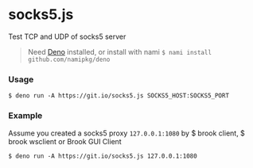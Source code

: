 # socks5.js

Test TCP and UDP of socks5 server

> Need [Deno](https://github.com/denoland/deno) installed, or install with nami `$ nami install github.com/namipkg/deno` 

### Usage
```
$ deno run -A https://git.io/socks5.js SOCKS5_HOST:SOCKS5_PORT
```

### Example

Assume you created a socks5 proxy `127.0.0.1:1080` by $ brook client, $ brook wsclient or Brook GUI Client

```
$ deno run -A https://git.io/socks5.js 127.0.0.1:1080
```
